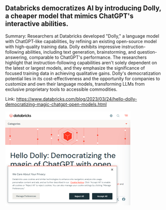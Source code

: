 ## Databricks democratizes AI by introducing Dolly, a cheaper model that mimics ChatGPT's interactive abilities.
Summary: Researchers at Databricks developed "Dolly," a language model with ChatGPT-like capabilities, by refining an existing open-source model with high-quality training data. Dolly exhibits impressive instruction-following abilities, including text generation, brainstorming, and question-answering, comparable to ChatGPT's performance. The researchers highlight that instruction-following capabilities aren't solely dependent on the latest or largest models, and they emphasize the significance of focused training data in achieving qualitative gains. Dolly's democratization potential lies in its cost-effectiveness and the opportunity for companies to customize and own their language models, transforming LLMs from exclusive proprietary tools to accessible commodities.

Link: https://www.databricks.com/blog/2023/03/24/hello-dolly-democratizing-magic-chatgpt-open-models.html

<img src="/img/02d958d2-3582-4a6b-9545-db795ccc9bfa.png" width="400" />
<br/><br/>
